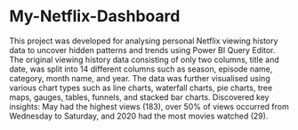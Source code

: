 # My-Netflix-Dashboard
This project was developed for analysing personal Netflix viewing history data to uncover hidden patterns and trends using Power BI Query Editor. The original viewing history data consisting of only two columns, title and date, was split into 14 different columns such as season, episode name, category, month name, and year. The data was further visualised using various chart types such as line charts, waterfall charts, pie charts, tree maps, gauges, tables, funnels, and stacked bar charts. Discovered key insights: May had the highest views (183), over 50% of views occurred from Wednesday to Saturday, and 2020 had the most movies watched (29).

